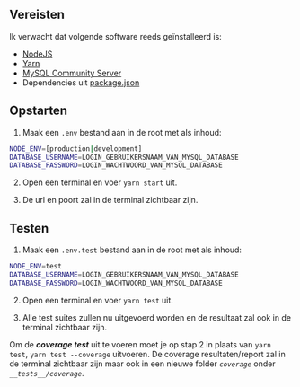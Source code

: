 ## Vereisten

Ik verwacht dat volgende software reeds geïnstalleerd is:

- [NodeJS](https://nodejs.org)
- [Yarn](https://yarnpkg.com)
- [MySQL Community Server](https://dev.mysql.com/downloads/mysql/)
- Dependencies uit [package.json](package.json)

## Opstarten

1. Maak een `.env` bestand aan in de root met als inhoud:

```bash
NODE_ENV=[production|development]
DATABASE_USERNAME=LOGIN_GEBRUIKERSNAAM_VAN_MYSQL_DATABASE
DATABASE_PASSWORD=LOGIN_WACHTWOORD_VAN_MYSQL_DATABASE
```

2. Open een terminal en voer `yarn start` uit.

3. De url en poort zal in de terminal zichtbaar zijn.

## Testen

1. Maak een `.env.test` bestand aan in de root met als inhoud:

```bash
NODE_ENV=test
DATABASE_USERNAME=LOGIN_GEBRUIKERSNAAM_VAN_MYSQL_DATABASE
DATABASE_PASSWORD=LOGIN_WACHTWOORD_VAN_MYSQL_DATABASE
```

2. Open een terminal en voer `yarn test` uit.

3. Alle test suites zullen nu uitgevoerd worden en de resultaat zal ook in de terminal zichtbaar zijn.

Om de **_coverage test_** uit te voeren moet je op stap 2 in plaats van `yarn test`, `yarn test --coverage` uitvoeren. De coverage resultaten/report zal in de terminal zichtbaar zijn maar ook in een nieuwe folder _`coverage`_ onder _`__tests__/coverage`_.
